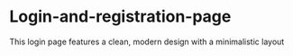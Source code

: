 # Login-and-registration-page
This login page features a clean, modern design with a minimalistic layout
